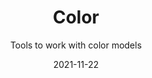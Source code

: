 ---
title: Color
subtitle: Tools to work with color models
tags: apps
date: 2021-11-22
list: colors
---